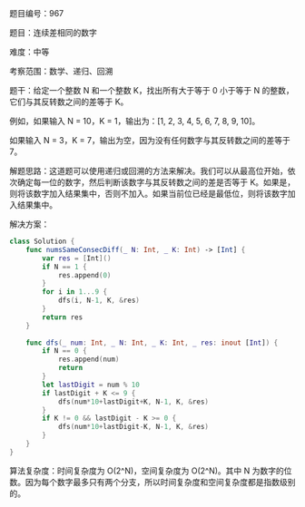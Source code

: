 题目编号：967

题目：连续差相同的数字

难度：中等

考察范围：数学、递归、回溯

题干：给定一个整数 N 和一个整数 K，找出所有大于等于 0 小于等于 N 的整数，它们与其反转数之间的差等于 K。

例如，如果输入 N = 10，K = 1，输出为：[1, 2, 3, 4, 5, 6, 7, 8, 9, 10]。

如果输入 N = 3，K = 7，输出为空，因为没有任何数字与其反转数之间的差等于 7。

解题思路：这道题可以使用递归或回溯的方法来解决。我们可以从最高位开始，依次确定每一位的数字，然后判断该数字与其反转数之间的差是否等于 K。如果是，则将该数字加入结果集中，否则不加入。如果当前位已经是最低位，则将该数字加入结果集中。

解决方案：

```swift
class Solution {
    func numsSameConsecDiff(_ N: Int, _ K: Int) -> [Int] {
        var res = [Int]()
        if N == 1 {
            res.append(0)
        }
        for i in 1...9 {
            dfs(i, N-1, K, &res)
        }
        return res
    }
    
    func dfs(_ num: Int, _ N: Int, _ K: Int, _ res: inout [Int]) {
        if N == 0 {
            res.append(num)
            return
        }
        let lastDigit = num % 10
        if lastDigit + K <= 9 {
            dfs(num*10+lastDigit+K, N-1, K, &res)
        }
        if K != 0 && lastDigit - K >= 0 {
            dfs(num*10+lastDigit-K, N-1, K, &res)
        }
    }
}
```

算法复杂度：时间复杂度为 O(2^N)，空间复杂度为 O(2^N)。其中 N 为数字的位数。因为每个数字最多只有两个分支，所以时间复杂度和空间复杂度都是指数级别的。